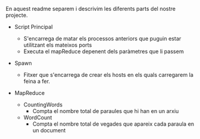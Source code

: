 En aquest readme separem i descrivim les diferents parts del nostre projecte.
- Script Principal
  - S'encarrega de matar els processos anteriors que puguin estar utilitzant els mateixos ports
  - Executa el mapReduce depenent dels paràmetres que li passem

- Spawn
  - Fitxer que s'encarrega de crear els hosts en els quals carregarem la feina a fer.

- MapReduce
  - CountingWords
    - Compta el nombre total de paraules que hi han en un arxiu
  - WordCount
    - Compta el nombre total de vegades que apareix cada paraula en un document

